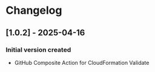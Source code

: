 # Changelog

## [1.0.2] - 2025-04-16

### Initial version created

- GitHub Composite Action for CloudFormation Validate
